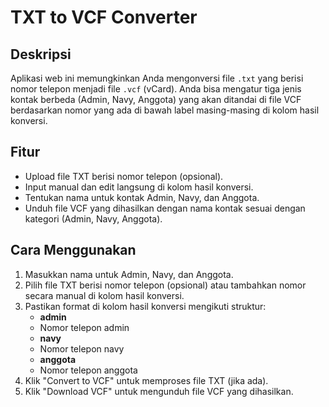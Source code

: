 # TXT to VCF Converter

## Deskripsi

Aplikasi web ini memungkinkan Anda mengonversi file `.txt` yang berisi nomor telepon menjadi file `.vcf` (vCard). Anda bisa mengatur tiga jenis kontak berbeda (Admin, Navy, Anggota) yang akan ditandai di file VCF berdasarkan nomor yang ada di bawah label masing-masing di kolom hasil konversi.

## Fitur

- Upload file TXT berisi nomor telepon (opsional).
- Input manual dan edit langsung di kolom hasil konversi.
- Tentukan nama untuk kontak Admin, Navy, dan Anggota.
- Unduh file VCF yang dihasilkan dengan nama kontak sesuai dengan kategori (Admin, Navy, Anggota).

## Cara Menggunakan

1. Masukkan nama untuk Admin, Navy, dan Anggota.
2. Pilih file TXT berisi nomor telepon (opsional) atau tambahkan nomor secara manual di kolom hasil konversi.
3. Pastikan format di kolom hasil konversi mengikuti struktur:
   - **admin**
   - Nomor telepon admin
   - **navy**
   - Nomor telepon navy
   - **anggota**
   - Nomor telepon anggota
4. Klik "Convert to VCF" untuk memproses file TXT (jika ada).
5. Klik "Download VCF" untuk mengunduh file VCF yang dihasilkan.
